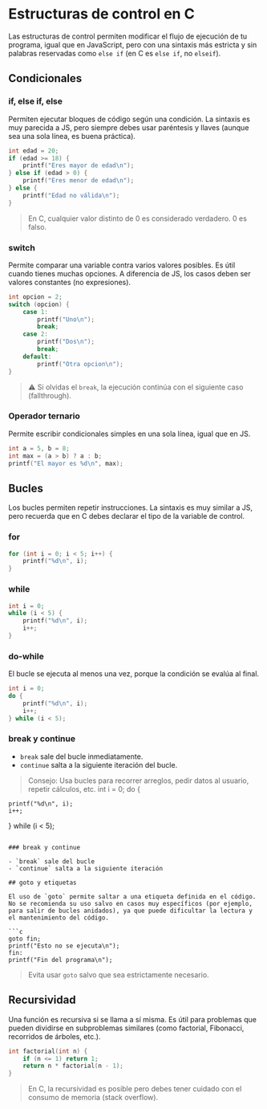 # Estructuras de control en C

Las estructuras de control permiten modificar el flujo de ejecución de tu programa, igual que en JavaScript, pero con una sintaxis más estricta y sin palabras reservadas como `else if` (en C es `else if`, no `elseif`).

## Condicionales

### if, else if, else

Permiten ejecutar bloques de código según una condición. La sintaxis es muy parecida a JS, pero siempre debes usar paréntesis y llaves (aunque sea una sola línea, es buena práctica).

```c
int edad = 20;
if (edad >= 18) {
    printf("Eres mayor de edad\n");
} else if (edad > 0) {
    printf("Eres menor de edad\n");
} else {
    printf("Edad no válida\n");
}
```

> En C, cualquier valor distinto de 0 es considerado verdadero. 0 es falso.

### switch

Permite comparar una variable contra varios valores posibles. Es útil cuando tienes muchas opciones. A diferencia de JS, los casos deben ser valores constantes (no expresiones).

```c
int opcion = 2;
switch (opcion) {
    case 1:
        printf("Uno\n");
        break;
    case 2:
        printf("Dos\n");
        break;
    default:
        printf("Otra opcion\n");
}
```

> ⚠️ Si olvidas el `break`, la ejecución continúa con el siguiente caso (fallthrough).

### Operador ternario

Permite escribir condicionales simples en una sola línea, igual que en JS.

```c
int a = 5, b = 8;
int max = (a > b) ? a : b;
printf("El mayor es %d\n", max);
```

## Bucles

Los bucles permiten repetir instrucciones. La sintaxis es muy similar a JS, pero recuerda que en C debes declarar el tipo de la variable de control.

### for

```c
for (int i = 0; i < 5; i++) {
    printf("%d\n", i);
}
```

### while

```c
int i = 0;
while (i < 5) {
    printf("%d\n", i);
    i++;
}
```

### do-while

El bucle se ejecuta al menos una vez, porque la condición se evalúa al final.

```c
int i = 0;
do {
    printf("%d\n", i);
    i++;
} while (i < 5);
```

### break y continue

- `break` sale del bucle inmediatamente.
- `continue` salta a la siguiente iteración del bucle.

> Consejo: Usa bucles para recorrer arreglos, pedir datos al usuario, repetir cálculos, etc.
> int i = 0;
> do {

    printf("%d\n", i);
    i++;

} while (i < 5);

````

### break y continue

- `break` sale del bucle
- `continue` salta a la siguiente iteración

## goto y etiquetas

El uso de `goto` permite saltar a una etiqueta definida en el código. No se recomienda su uso salvo en casos muy específicos (por ejemplo, para salir de bucles anidados), ya que puede dificultar la lectura y el mantenimiento del código.

```c
goto fin;
printf("Esto no se ejecuta\n");
fin:
printf("Fin del programa\n");
````

> Evita usar `goto` salvo que sea estrictamente necesario.

## Recursividad

Una función es recursiva si se llama a sí misma. Es útil para problemas que pueden dividirse en subproblemas similares (como factorial, Fibonacci, recorridos de árboles, etc.).

```c
int factorial(int n) {
    if (n <= 1) return 1;
    return n * factorial(n - 1);
}
```

> En C, la recursividad es posible pero debes tener cuidado con el consumo de memoria (stack overflow).
